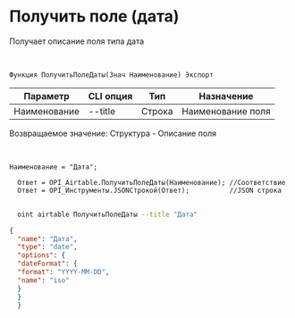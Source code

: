 ﻿---
sidebar_position: 7
---

# Получить поле (дата)
 Получает описание поля типа дата


<br/>


`Функция ПолучитьПолеДаты(Знач Наименование) Экспорт`

  | Параметр | CLI опция | Тип | Назначение |
  |-|-|-|-|
  | Наименование | --title | Строка | Наименование поля |

  
  Возвращаемое значение:   Структура -  Описание поля

<br/>




```bsl title="Пример кода"
Наименование = "Дата";
  
  Ответ = OPI_Airtable.ПолучитьПолеДаты(Наименование); //Соответствие
  Ответ = OPI_Инструменты.JSONСтрокой(Ответ);          //JSON строка
```
	


```sh title="Пример команды CLI"
    
  oint airtable ПолучитьПолеДаты --title "Дата"

```

```json title="Результат"
{
  "name": "Дата",
  "type": "date",
  "options": {
  "dateFormat": {
  "format": "YYYY-MM-DD",
  "name": "iso"
  }
  }
  }
```
